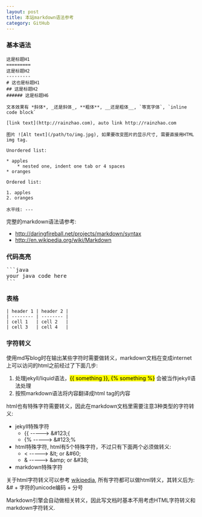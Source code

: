 ```yaml
---
layout: post
title: 本站markdown语法参考
category: GitHub
---
```


### 基本语法

```
这是标题H1
=========
这是标题H2
---------
# 这也是标题H1
## 这是标题H2
###### 这是标题H6

文本效果有 *斜体*, _还是斜体_, **粗体**, __还是粗体__, `等宽字体`, `inline code block`

[link text](http://rainzhao.com), auto link http://rainzhao.com

图片 ![Alt text](/path/to/img.jpg), 如果要改变图片的显示尺寸, 需要直接用HTML img tag.

Unordered list:

* apples
    * nested one, indent one tab or 4 spaces
* oranges

Ordered list:

1. apples
2. oranges

水平线: ---
```

完整的markdown语法请参考:

* <http://daringfireball.net/projects/markdown/syntax>
* <http://en.wikipedia.org/wiki/Markdown>

### 代码高亮

<pre>
```java
your java code here
```
</pre>

### 表格

```
| header 1 | header 2 |
| -------- | -------- |
| cell 1   | cell 2   |
| cell 3   | cell 4   |
```

### 字符转义

使用md写blog时在输出某些字符时需要做转义，markdown文档在变成internet上可以访问的html之前经过了下面几步:

1. 处理jekyll/liquid语法，<mark>&#123;{ something }}, &#123;% something %}</mark> 会被当作jekyll语法处理
2. 按照markdown语法将内容翻译成html tag的内容

html也有特殊字符需要转义，因此在markdown文档里需要注意3种类型的字符转义:

* jekyll特殊字符
    * &#123;&#123; -----> &#38;#123;{
    * &#123;% -----> &#38;#123;%
* html特殊字符, html有5个特殊字符，不过只有下面两个必须做转义:
    * &lt; -----> &amp;lt; or &amp;#60;
    * &amp; -----> &amp;amp; or &amp;#38;
* markdown特殊字符

关于html字符转义可以参考 [wikipedia](http://en.wikipedia.org/wiki/List_of_XML_and_HTML_character_entity_references#Predefined_entities_in_XML), 所有字符都可以做html转义，其转义后为: &amp;# + 字符的unicode编码 + 分号

Markdown引擎会自动做相关转义，因此写文档时基本不用考虑HTML字符转义和markdown字符转义.